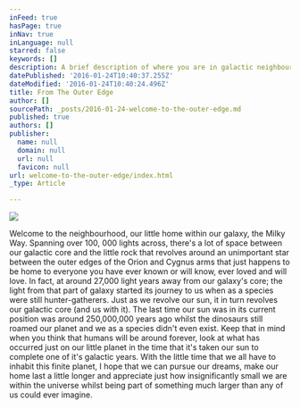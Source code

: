 ```yaml
---
inFeed: true
hasPage: true
inNav: true
inLanguage: null
starred: false
keywords: []
description: A brief description of where you are in galactic neighbourhood.
datePublished: '2016-01-24T10:40:37.255Z'
dateModified: '2016-01-24T10:40:24.496Z'
title: From The Outer Edge
author: []
sourcePath: _posts/2016-01-24-welcome-to-the-outer-edge.md
published: true
authors: []
publisher:
  name: null
  domain: null
  url: null
  favicon: null
url: welcome-to-the-outer-edge/index.html
_type: Article

---
```

![](https://s3-us-west-2.amazonaws.com/the-grid-img/p/11d3bffe7c186319be62c778f5f8766b7b1688a1.jpg)

Welcome to the neighbourhood, our little home within our galaxy, the Milky Way. Spanning over 100, 000 lights across, there's a lot of space between our galactic core and the little rock that revolves around an unimportant star between the outer edges of the Orion and Cygnus arms that just happens to be home to everyone you have ever known or will know, ever loved and will love. In fact, at around 27,000 light years away from our galaxy's core; the light from that part of galaxy started its journey to us when as a species were still hunter-gatherers. Just as we revolve our sun, it in turn revolves our galactic core (and us with it). The last time our sun was in its current position was around 250,000,000 years ago whilst the dinosaurs still roamed our planet and we as a species didn't even exist. Keep that in mind when you think that humans will be around forever, look at what has occurred just on our little planet in the time that it's taken our sun to complete one of it's galactic years. With the little time that we all have to inhabit this finite planet, I hope that we can pursue our dreams, make our home last a little longer and appreciate just how insignificantly small we are within the universe whilst being part of something much larger than any of us could ever imagine.